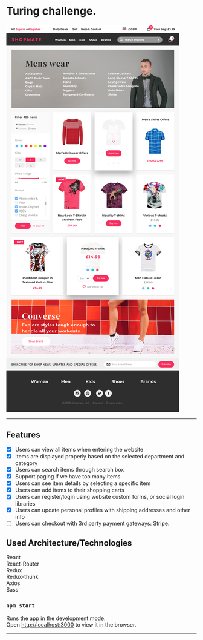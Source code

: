 # Turing challenge.

<img src="./screen.png">

---

## Features

- [x] Users can view all items when entering the website<br>
- [x] Items are displayed properly based on the selected department and category<br>
- [x] Users can search items through search box<br>
- [x] Support paging if we have too many items<br>
- [x] Users can see item details by selecting a specific item<br>
- [x] Users can add items to their shopping carts<br>
- [x] Users can register/login using website custom forms, or social login libraries<br>
- [x] Users can update personal profiles with shipping addresses and other info<br>
- [ ] Users can checkout with 3rd party payment gateways: Stripe.

## Used Architecture/Technologies

React<br>
React-Router<br>
Redux<br>
Redux-thunk<br>
Axios<br>
Sass<br>

### `npm start`

Runs the app in the development mode.<br>
Open [http://localhost:3000](http://localhost:3000) to view it in the browser.

---
